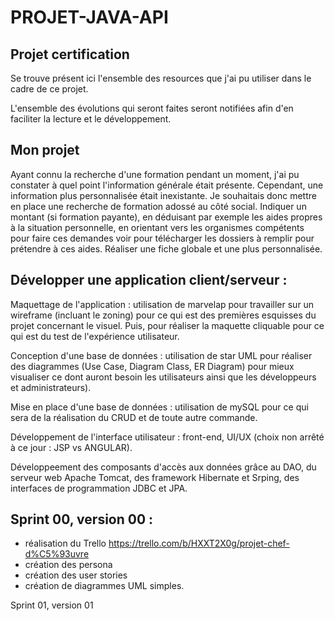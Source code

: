 # PROJET-JAVA-API

## Projet certification

Se trouve présent ici l'ensemble des resources que j'ai pu utiliser dans le cadre de ce projet.

L'ensemble des évolutions qui seront faites seront notifiées afin d'en faciliter la lecture et le développement.

## Mon projet

Ayant connu la recherche d'une formation pendant un moment, j'ai pu constater à quel point l'information générale était présente. Cependant, une information plus personnalisée était inexistante. Je souhaitais donc mettre en place une recherche de formation adossé au côté social. Indiquer un montant (si formation payante), en déduisant par exemple les aides propres à la situation personnelle, en orientant vers les organismes compétents pour faire ces demandes voir pour télécharger les dossiers à remplir pour prétendre à ces aides. Réaliser une fiche globale et une plus personnalisée.

## Développer une application client/serveur :

Maquettage de l'application : utilisation de marvelap pour travailler sur un wireframe (incluant le zoning) pour ce qui est des premières esquisses du projet concernant le visuel. Puis, pour réaliser la maquette cliquable pour ce qui est du test de l'expérience utilisateur.

Conception d'une base de données : utilisation de star UML pour réaliser des diagrammes (Use Case, Diagram Class, ER Diagram) pour mieux visualiser ce dont auront besoin les utilisateurs ainsi que les développeurs et administrateurs).

Mise en place d'une base de données : utilisation de mySQL pour ce qui sera de la réalisation du CRUD et de toute autre commande.

Développement de l'interface utilisateur : front-end, UI/UX (choix non arrêté à ce jour : JSP vs ANGULAR).

Développeement des composants d'accès aux données grâce au DAO, du serveur web Apache Tomcat, des framework Hibernate et Srping, des interfaces de programmation JDBC et JPA.

## Sprint 00, version 00 : 

- réalisation du Trello https://trello.com/b/HXXT2X0g/projet-chef-d%C5%93uvre
- création des persona
- création des user stories
- création de diagrammes UML simples.

Sprint 01, version 01


